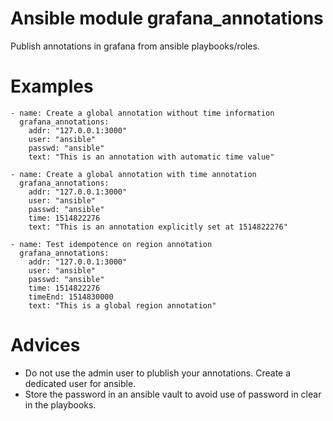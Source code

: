 # Ansible module grafana_annotations

Publish annotations in grafana from ansible playbooks/roles.

# Examples

```
- name: Create a global annotation without time information
  grafana_annotations:
    addr: "127.0.0.1:3000"
    user: "ansible"
    passwd: "ansible"
    text: "This is an annotation with automatic time value"

- name: Create a global annotation with time annotation
  grafana_annotations:
    addr: "127.0.0.1:3000"
    user: "ansible"
    passwd: "ansible"
    time: 1514822276
    text: "This is an annotation explicitly set at 1514822276"

- name: Test idempotence on region annotation
  grafana_annotations:
    addr: "127.0.0.1:3000"
    user: "ansible"
    passwd: "ansible"
    time: 1514822276
    timeEnd: 1514830000
    text: "This is a global region annotation"
```

# Advices

* Do not use the admin user to plublish your annotations.
  Create a dedicated user for ansible.
* Store the password in an ansible vault to avoid use of password in clear in the playbooks. 
